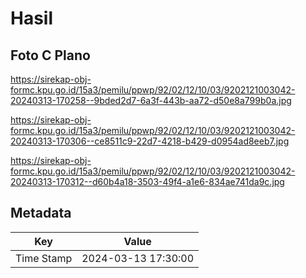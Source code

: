 # Hasil

## Foto C Plano

https://sirekap-obj-formc.kpu.go.id/15a3/pemilu/ppwp/92/02/12/10/03/9202121003042-20240313-170258--9bded2d7-6a3f-443b-aa72-d50e8a799b0a.jpg

https://sirekap-obj-formc.kpu.go.id/15a3/pemilu/ppwp/92/02/12/10/03/9202121003042-20240313-170306--ce8511c9-22d7-4218-b429-d0954ad8eeb7.jpg

https://sirekap-obj-formc.kpu.go.id/15a3/pemilu/ppwp/92/02/12/10/03/9202121003042-20240313-170312--d60b4a18-3503-49f4-a1e6-834ae741da9c.jpg


## Metadata

| Key        | Value               |
| ---------- | ------------------- |
| Time Stamp | 2024-03-13 17:30:00 |



